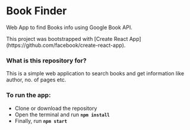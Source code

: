 <h1>Book Finder</h1>
<p>Web App to find Books info using Google Book API.</p>
<p>This project was bootstrapped with [Create React App](https://github.com/facebook/create-react-app).<p>
  
<h3>What is this repository for?</h3>
<p>This is a simple web application to search books and get information like author, no. of pages etc.</p>

<h3>To run the app:</h3>
<ul>
  <li>Clone or download the repository</li>
  <li>Open the terminal and run <code><strong>npm install</strong></code></li>
  <li>Finally, run <code><strong>npm start</strong></code></li>
</ul>




